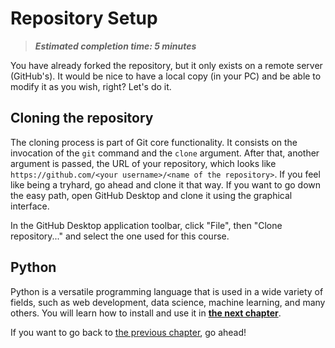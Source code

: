 # Repository Setup

> ***Estimated completion time: 5 minutes***

You have already forked the repository, but it only exists on a remote server (GitHub's). It would be nice to have a local copy (in your PC) and be able to modify it as you wish, right? Let's do it.

## Cloning the repository

The cloning process is part of Git core functionality. It consists on the invocation of the `git` command and the `clone` argument. After that, another argument is passed, the URL of your repository, which looks like `https://github.com/<your username>/<name of the repository>`. If you feel like being a tryhard, go ahead and clone it that way. If you want to go down the easy path, open GitHub Desktop and clone it using the graphical interface.

In the GitHub Desktop application toolbar, click "File", then "Clone repository..." and select the one used for this course.

## Python

Python is a versatile programming language that is used in a wide variety of fields, such as web development, data science, machine learning, and many others. You will learn how to install and use it in [**the next chapter**](/docs/python/interpreter/README.md).

If you want to go back to [the previous chapter](./README.md), go ahead!
